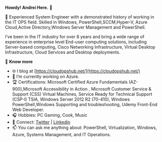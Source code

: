**Howdy! Andrei Here.** 🙏

🏢 Experienced System Engineer with a demonstrated history of working in the IT OPS field. Skilled in Windows, PowerShell,SCCM,Hyper-V, Azure Cloud,Active Directory,Windows Server Management and PowerShell.

I’ve been in the IT industry for over 8 years and bring a wide range of experience in enterprise level End-user computing solutions, including Server-based computing, Cisco Networking Infrastructure, Virtual Desktop Infrastructure, Cloud Services and Desktop deployments. 

📰 **Know more**

- 🌐 I blog at [https://cloudopshub.net/](https://cloudopshub.net/)
- 🔭 I’m currently working on Azure.
- 🏆 Certifications: Microsoft Certified Azure Fundamentals (AZ-900),Microsoft Accessibility in Action
, Microsoft Customer Service & Support (CSS) Virtual Machines, Service Ready for Technical Support (CSP-I) TSIA, Windows Server 2012 R2 (70-410), Windows PowerShell,Windows Supporting and troubleshooting, Udemy Front-End Web Developer.
- 🎧 Hobbies: PC Gaming, Cook, Music
- 💬 Connect: [Twitter](https://twitter.com/AndreiPintica) | [Linkedin](https://www.linkedin.com/in/andreipintica/)
- 📫 You can ask me anything about: PowerShell, Virtualization, Windows, Azure, Systems Management, and IT Operations.
 
